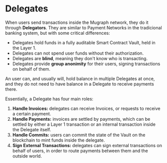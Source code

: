 # Delegates

When users send transactions inside the Mugraph network, they do it through **Delegators**. They are similar to Payment Networks in the tradicional banking system, but with some critical differences:

- Delegates hold funds in a fully auditable Smart Contract Vault, held in the Layer 1.
- Delegates can not spend user funds without their authorization.
- Delegates are **blind**, meaning they don't know who is transacting.
- Delegates provide **group anonimity** for their users, signing transactions on behalf of them.

An user can, and usually will, hold balance in multiple Delegates at once, and they do not need to have balance in a Delegate to receive payments there.

Essentially, a Delegate has four main roles:

1. **Handle Invoices:** delegates can receive Invoices, or requests to receive a certain payment.
2. **Handle Payments:** invoices are settled by payments, which can be settled by either a Layer 1 transaction or an internal transaction inside the Delegate itself.
3. **Handle Commits:** users can commit the state of the Vault on the blockchain to mint funds inside the delegate.
4. **Sign External Transactions:** delegates can sign external transactions on behalf of users, in order to route payments between them and the outside world.